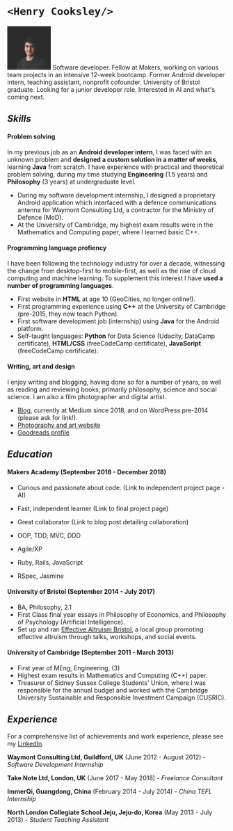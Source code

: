 # `<Henry Cooksley/>`
<img src="https://github.com/hnryjmes/CV/blob/master/assets/Henry%20profile%20picture.jpg?raw=true" width="100" height="100">
Software developer. Fellow at Makers, working on various team projects in an intensive 12-week bootcamp. Former Android developer intern, teaching assistant, nonprofit cofounder. University of Bristol graduate. Looking for a junior developer role. Interested in AI and what's coming next.

## *Skills*

#### Problem solving

In my previous job as an **Android developer intern**, I was faced with an unknown problem and **designed a custom solution in a matter of weeks**, learning **Java** from scratch. I have experience with practical and theoretical problem solving, during my time studying **Engineering** (1.5 years) and **Philosophy** (3 years) at undergraduate level. 

- During my software development internship, I designed a proprietary Android application which interfaced with a defence communications antenna for Waymont Consulting Ltd, a contractor for the Ministry of Defence (MoD).
- At the University of Cambridge, my highest exam results were in the Mathematics and Computing paper, where I learned basic C++.

#### Programming language profiency

I have been following the technology industry for over a decade, witnessing the change from desktop-first to mobile-first, as well as the rise of cloud computing and machine learning. To supplement this interest I have **used a number of programming languages**.
- First website in **HTML** at age 10 (GeoCities, no longer online!).
- First programming experience using **C++** at the University of Cambridge (pre-2015, they now teach Python).
- First software development job (internship) using **Java** for the Android platform.
- Self-taught languages: **Python** for Data Science (Udacity, DataCamp certificate), **HTML/CSS** (freeCodeCamp certificate), **JavaScript** (freeCodeCamp certificate).

#### Writing, art and design

I enjoy writing and blogging, having done so for a number of years, as well as reading and reviewing books, primarily philosophy, science and social science. I am also a film photographer and digital artist.

- [Blog](https://medium.com/@hnryjmes), currently at Medium since 2018, and on WordPress pre-2014 (please ask for link!).
- [Photography and art website](http://henrycooksley.com)
- [Goodreads profile](https://www.goodreads.com/user/show/72204726-henry-cooksley)


## *Education*

#### Makers Academy (September 2018 - December 2018)

- Curious and passionate about code. (Link to independent project page - AI)
- Fast, independent learner (Link to final project page)
- Great collaborator (Link to blog post detailing collaboration)

- OOP, TDD, MVC, DDD
- Agile/XP
- Ruby, Rails, JavaScript
- RSpec, Jasmine

#### University of Bristol (September 2014 - July 2017)

- BA, Philosophy, 2.1
- First Class final year essays in Philosophy of Economics, and Philosophy of Psychology (Artificial Intelligence).
- Set up and ran [Effective Altruism Bristol](https://www.facebook.com/EffectiveAltruismBristol), a local group promoting effective altruism through talks, workshops, and social events.

#### University of Cambridge (September 2011 - March 2013)

- First year of MEng, Engineering, (3)
- Highest exam results in Mathematics and Computing (C++) paper.
- Treasurer of Sidney Sussex College Students' Union, where I was responsible for the annual budget and worked with the Cambridge University Sustainable and Responsible Investment Campaign (CUSRIC).

## *Experience*

For a comprehensive list of achievements and work experience, please see my [LinkedIn](https://www.linkedin.com/in/henrycooksley/).

**Waymont Consulting Ltd, Guildford, UK** (June 2012 - August 2012) - *Software Development Internship*  

**Take Note Ltd, London, UK** (June 2017 - May 2018) - *Freelance Consultant*

**ImmerQi, Guangdong, China** (February 2014 - July 2014) - *China TEFL Internship*

**North London Collegiate School Jeju, Jeju-do, Korea** (May 2013 - July 2013) - *Student Teaching Assistant*

